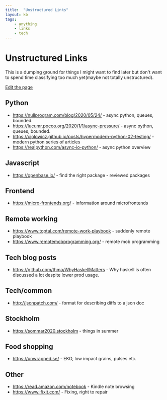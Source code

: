 ```yaml
---
title:  "Unstructured Links"
layout: kb
tags:
    - anything
    - links
    - tech
---
```

# Unstructured Links

This is a dumping ground for things I might want to find later but don't want to spend time classifying too much
yet(maybe not totally unstructured).

[Edit the page](https://github.com/meadsteve/meadsteve.github.io/edit/master/_knowledgebase/unstructured_links.md)

## Python

* https://nullprogram.com/blog/2020/05/24/ - async python, queues, bounded.
* https://lucumr.pocoo.org/2020/1/1/async-pressure/  - async python, queues, bounded.
* https://cjolowicz.github.io/posts/hypermodern-python-02-testing/ - modern python series of articles
* https://realpython.com/async-io-python/ - async python overview

## Javascript
* https://openbase.io/ - find the right package - reviewed packages

## Frontend
* https://micro-frontends.org/ - information around microfrontends

## Remote working
* https://www.toptal.com/remote-work-playbook - suddenly remote playbook
* https://www.remotemobprogramming.org/ - remote mob programming 

## Tech blog posts
* https://github.com/thma/WhyHaskellMatters - Why haskell is often discussed a lot despite lower prod usage.

## Tech/common
* http://jsonpatch.com/ - format for describing diffs to a json doc

## Stockholm
* https://sommar2020.stockholm - things in summer

## Food shopping
* https://unwrapped.se/ - EKO, low impact grains, pulses etc.

## Other
* https://read.amazon.com/notebook - Kindle note browsing
* https://www.ifixit.com/ - Fixing, right to repair
